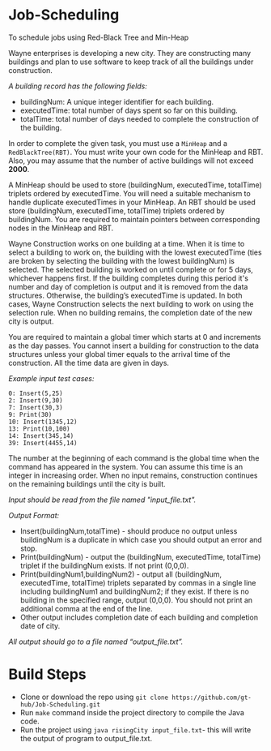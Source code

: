 # Job-Scheduling
To schedule jobs using Red-Black Tree and Min-Heap

<p>
Wayne enterprises is developing a new city. They are constructing many buildings and plan to use software to keep track of all the buildings under construction. 

*A building record has the following fields:*
- buildingNum: A unique integer identifier for each building.
- executedTime: total number of days spent so far on this building.
- totalTime: total number of days needed to complete the construction of the building.

In order to complete the given task, you must use a ```MinHeap``` and a ```RedBlackTree(RBT)```. You must write your own code for the MinHeap and RBT. Also, you may assume that the number of active buildings will not exceed **2000**.

A MinHeap should be used to store (buildingNum, executedTime, totalTime) triplets ordered by executedTime. You will need a suitable mechanism to handle duplicate executedTimes in your MinHeap. An RBT should be used store (buildingNum, executedTime, totalTime) triplets ordered by buildingNum. You are required to maintain pointers between corresponding nodes in the MinHeap and RBT.
 
Wayne Construction works on one building at a time. When it is time to select a building to work on, the building with the lowest executedTime (ties are broken by selecting the building with the lowest buildingNum) is selected. The selected building is worked on until complete or for 5 days, whichever happens first. If the building completes during this period it's number and day of completion is output and it is removed from the data structures. Otherwise, the building’s executedTime is updated. In both cases, Wayne Construction selects the next building to work on using the selection rule. When no building remains, the completion date of the new city is output.

You are required to maintain a global timer which starts at 0 and increments as the day passes. You cannot insert a building for construction to the data structures unless your global timer equals to the arrival time of the construction. All the time data are given in days.


*Example input test cases:*
```
0: Insert(5,25)
2: Insert(9,30)
7: Insert(30,3)
9: Print(30)
10: Insert(1345,12)
13: Print(10,100)
14: Insert(345,14)
39: Insert(4455,14)
```

The number at the beginning of each command is the global time when the command has appeared in the system. You can assume this time is an integer in increasing order. When no input remains, construction continues on the remaining buildings until the city is built.

*Input should be read from the file named "input_file.txt".*


*Output Format:*
- Insert(buildingNum,totalTime) - should produce no output unless buildingNum is a duplicate in which case you should output an error and stop.
- Print(buildingNum) - output the (buildingNum, executedTime, totalTime) triplet if the buildingNum exists. If not print (0,0,0).
- Print(buildingNum1,buildingNum2) - output all (buildingNum, executedTime, totalTime) triplets separated by commas in a single line including buildingNum1 and buildingNum2; if they exist. If there is no building in the specified range, output (0,0,0). You should not print an additional comma at the end of the line.
- Other output includes completion date of each building and completion date of city.

*All output should go to a file named “output_file.txt”.*

</p>

# Build Steps

- Clone or download the repo using `git clone https://github.com/gt-hub/Job-Scheduling.git`
- Run `make` command inside the project directory to compile the Java code.
- Run the project using `java risingCity input_file.txt`- this will write the output of program to output_file.txt.
